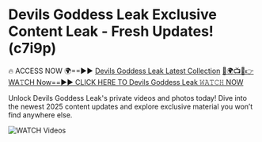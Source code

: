 # Devils Goddess Leak Exclusive Content Leak - Fresh Updates! (c7i9p)

🔥 ACCESS NOW 🌍==►► <a href="https://tinyurl.com/3fjeunct" rel="nofollow">Devils Goddess Leak Latest Collection</a></h3>
[🔴🌍📺📱👉WA𝚃CH Now==►► CLICK HERE TO Devils Goddess Leak 𝚆𝙰𝚃𝙲𝙷 NOW](https://tinyurl.com/3fjeunct)

Unlock Devils Goddess Leak's private videos and photos today! Dive into the newest 2025 content updates and explore exclusive material you won’t find anywhere else.


<a href="https://tinyurl.com/3fjeunct" rel="nofollow" data-target="animated-image.originalLink"><img src="https://camo.githubusercontent.com/8a4f000d20f83aca3bf7ec5f350d767afa0574a8a352519fd8cfa583a6f93a33/68747470733a2f2f692e696d6775722e636f6d2f644a486b345a712e676966" alt="WATCH Videos" data-canonical-src="https://i.imgur.com/dJHk4Zq.gif" style="max-width: 100%; display: inline-block;" data-target="animated-image.originalImage"></a>
